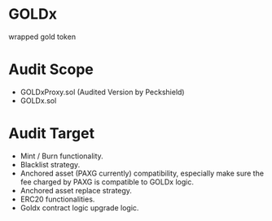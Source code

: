 # GOLDx
wrapped gold token

# Audit Scope
- GOLDxProxy.sol (Audited Version by Peckshield)
- GOLDx.sol

# Audit Target
- Mint / Burn functionality.
- Blacklist strategy.
- Anchored asset (PAXG currently) compatibility, especially make sure the fee charged by PAXG is compatible to GOLDx logic.
- Anchored asset replace strategy.
- ERC20 functionalities.
- Goldx contract logic upgrade logic.
